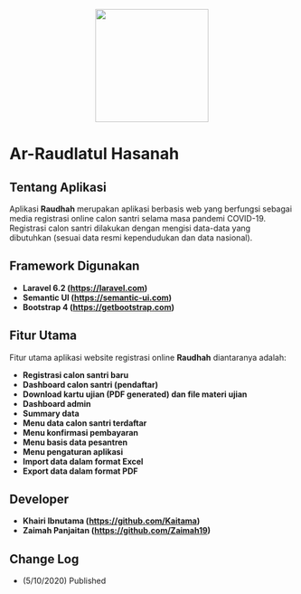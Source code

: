<p align="center">
    <a href="https://raudhah.ac.id/daftaronline">
    <img src="https://res.cloudinary.com/kaitama/image/upload/v1589114229/Logo/logo_xklmuh.png" width="200">
    </a>
</p>

# Ar-Raudlatul Hasanah

## Tentang Aplikasi

Aplikasi **Raudhah** merupakan aplikasi berbasis web yang berfungsi sebagai media registrasi online calon santri selama masa pandemi COVID-19. Registrasi calon santri dilakukan dengan mengisi data-data yang dibutuhkan (sesuai data resmi kependudukan dan data nasional).

## Framework Digunakan

- **Laravel 6.2 (https://laravel.com)**
- **Semantic UI (https://semantic-ui.com)**
- **Bootstrap 4 (https://getbootstrap.com)**

## Fitur Utama

Fitur utama aplikasi website registrasi online **Raudhah** diantaranya adalah: 

- **Registrasi calon santri baru**
- **Dashboard calon santri (pendaftar)**
- **Download kartu ujian (PDF generated) dan file materi ujian**
- **Dashboard admin**
- **Summary data**
- **Menu data calon santri terdaftar**
- **Menu konfirmasi pembayaran**
- **Menu basis data pesantren**
- **Menu pengaturan aplikasi**
- **Import data dalam format Excel**
- **Export data dalam format PDF**

## Developer

- **Khairi Ibnutama (https://github.com/Kaitama)**
- **Zaimah Panjaitan (https://github.com/Zaimah19)**

## Change Log

- (5/10/2020) Published
